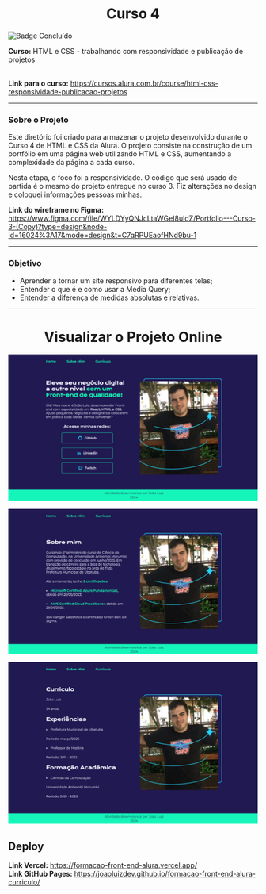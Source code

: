 <h1 align="center">Curso 4</h1> 

![Badge Concluído](http://img.shields.io/static/v1?label=STATUS&message=CONCLUÍDO&color=GREEN&style=for-the-badge)


**Curso:**  HTML e CSS - trabalhando com responsividade e publicação de projetos  
<br>

**Link para o curso:** https://cursos.alura.com.br/course/html-css-responsividade-publicacao-projetos

---
### Sobre o Projeto

Este diretório foi criado para armazenar o projeto desenvolvido durante o Curso 4 de HTML e CSS da Alura. O projeto consiste na construção de um portfólio em uma página web utilizando HTML e CSS, aumentando a complexidade da página a cada curso. 

Nesta etapa, o foco foi a responsividade. O código que será usado de partida é o mesmo do projeto entregue no curso 3. Fiz alterações no design e coloquei informações pessoas minhas.

**Link do wireframe no Figma:** https://www.figma.com/file/WYLDYyQNJcLtaWGeI8uldZ/Portfolio---Curso-3-(Copy)?type=design&node-id=16024%3A17&mode=design&t=C7qRPUEaofHNd9bu-1

---
### Objetivo

- Aprender a tornar um site responsivo para diferentes telas;
- Entender o que é e como usar a Media Query;
- Entender a diferença de medidas absolutas e relativas.

---
<h1 align="center">Visualizar o Projeto Online</h1> 

<p align="center">
    <img src="imagens/3 - tela inicial - projeto final.png" alt="tela inicial">
</p>

<p align="center">
    <img src="imagens/3 - sobre mim - projeto final.png" alt="tela Sobre Mim">
</p>

<p align="center">
    <img src="imagens/3 - curriculo - projeto final.png" alt="tela Curriculo">
</p>


## Deploy
**Link Vercel:** https://formacao-front-end-alura.vercel.app/  
**Link GitHub Pages:** https://joaoluizdev.github.io/formacao-front-end-alura-curriculo/
